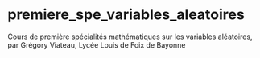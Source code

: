 # premiere_spe_variables_aleatoires
Cours de première spécialités mathématiques sur les variables aléatoires, par Grégory Viateau, Lycée Louis de Foix de Bayonne

